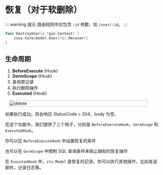 # 恢复（对于软删除）

::: warning 提示
路由规则中应包含 `:id` 参数，如 `/user/:id`。
:::

```go
func DestroyUser(c *gin.Context) {
    cosy.Core[model.User](c).Recover()
}
```

## 生命周期

1. **BeforeExecute** (Hook)
2. **GormScope** (Hook)
3. 查询原记录
4. 执行删除操作
5. **Executed** (Hook)

<div style="display: flex;justify-content: center;">
    <img src="/assets/delete.png" alt="delete" style="max-width: 500px;width: 95%"/>
</div>

如果执行成功，将会响应 StatusCode = 204，body 为空。

在这个功能中，我们提供了三个钩子，分别是 `BeforeExecuteHook`，`GormScope` 和 `ExecutedHook`。

你可以在 `BeforeExecuteHook` 中设置恢复的条件

也可以在 `GormScope` 中限制 SQL 查询条件来阻止越权的恢复操作

在 `ExecutedHook` 中，`ctx.Model` 是恢复的记录，你可以执行其他操作，比如发送邮件，记录日志等。